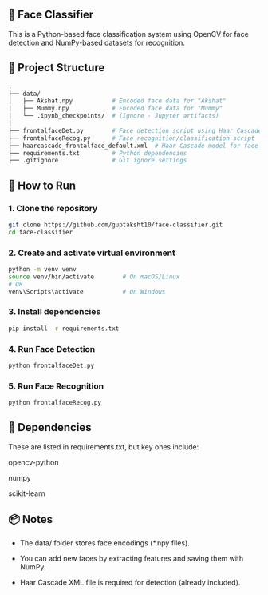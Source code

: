 ## 🧠 Face Classifier
This is a Python-based face classification system using OpenCV for face detection and NumPy-based datasets for recognition.

## 📁 Project Structure
```bash
.
├── data/
│   ├── Akshat.npy           # Encoded face data for "Akshat"
│   ├── Mummy.npy            # Encoded face data for "Mummy"
│   └── .ipynb_checkpoints/  # (Ignore - Jupyter artifacts)
│
├── frontalfaceDet.py        # Face detection script using Haar Cascades
├── frontalfaceRecog.py      # Face recognition/classification script
├── haarcascade_frontalface_default.xml  # Haar Cascade model for face detection
├── requirements.txt         # Python dependencies
├── .gitignore               # Git ignore settings
```

## 🚀 How to Run
### 1. Clone the repository

```bash
git clone https://github.com/guptaksht10/face-classifier.git
cd face-classifier
```

### 2. Create and activate virtual environment
```bash
python -m venv venv
source venv/bin/activate        # On macOS/Linux
# OR
venv\Scripts\activate           # On Windows
```

### 3. Install dependencies
```bash
pip install -r requirements.txt
```

### 4. Run Face Detection
```bash
python frontalfaceDet.py
```

### 5. Run Face Recognition
```bash
python frontalfaceRecog.py
```

## 🧩 Dependencies
These are listed in requirements.txt, but key ones include:

opencv-python

numpy

scikit-learn

## 📦 Notes
- The data/ folder stores face encodings (*.npy files).

- You can add new faces by extracting features and saving them with NumPy.

- Haar Cascade XML file is required for detection (already included).

